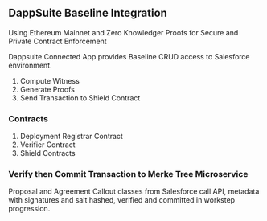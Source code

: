 ## DappSuite Baseline Integration


Using Ethereum Mainnet and Zero Knowledger Proofs for Secure and Private Contract Enforcement


Dappsuite Connected App provides Baseline CRUD access to Salesforce environment.

1. Compute Witness
2. Generate Proofs
3. Send Transaction to Shield Contract


### Contracts 

1. Deployment Registrar Contract
2. Verifier Contract
3. Shield Contracts


### Verify then Commit Transaction to Merke Tree Microservice

Proposal and Agreement Callout classes from Salesforce call API, metadata with signatures and salt hashed, verified and committed in workstep progression.

